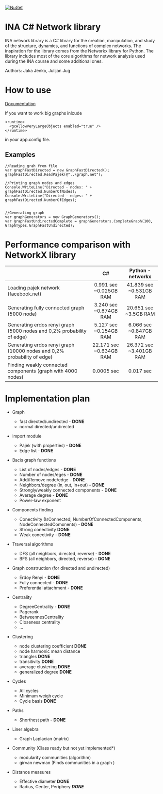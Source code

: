 [![NuGet](https://img.shields.io/badge/dynamic/xml?color=blue&label=NuGet&query=%2F&suffix=v%201.0.1&url=https%3A%2F%2Fwww.nuget.org%2Fpackages%2FGraphNetworkLibrary%2F)](https://www.nuget.org/packages/GraphNetworkLibrary/)

# INA C# Network library

INA network library is a C# library for the creation, manipulation, and study of the structure, dynamics, and functions of complex networks. The inspiration for the library comes from the Networkx library for Python. The library includes most of the core algorithms for network analysis used during the INA course and some additional ones.

Authors: Jaka Jenko, Julijan Jug  

# How to use

[Documentation](https://jakajenko.github.io/INA_Graph_library/Documentation/index.html)


If you want to work big graphs inlcude

```
<runtime>
  <gcAllowVeryLargeObjects enabled="true" />
</runtime>
```

in your app.config file.


## Examples

```
//Reading grah from file
var graphFastDirected = new GraphFastDirected();
graphFastDirected.ReadPajek(@"..\graph.net");

//Printing graph nodes and edges
Console.WriteLine("Directed - nodes: " + graphFastDirected.NumberOfNodes);
Console.WriteLine("Directed - edges: " + graphFastDirected.NumberOfEdges);


//Generating graph
var graphGenerators = new GraphGenerators();
var graphFastUndirectedComplete = graphGenerators.CompleteGraph(100, GraphTypes.GraphFastUndirected);
```

# Performance comparison with NetworkX library

|                                                                             | C#                            | Python - networkx  |
| ----------------------------------------------------------------------------|:-----------------------------:|:------------------:|
| Loading pajek network (facebook.net)                                        | 0.991 sec <br> ~0.025GB RAM   | 41.839 sec <br> ~0.531GB RAM |
| Generating fully connected graph (5000 node)                                | 3.240 sec <br> ~0.674GB RAM   | 20.651 sec <br> ~3.5GB RAM |
| Generating erdos renyi graph (5000 nodes and 0,2% probability of edge)      | 5.127 sec <br> ~0.154GB RAM   | 6.066 sec <br> ~0.847GB RAM  |
| Generating erdos renyi graph (10000 nodes and 0,2% probability of edge)     | 22.171 sec <br> ~0.634GB RAM  | 26.372 sec <br> ~3.401GB RAM |
| Finding weakly connected components (graph with 4000 nodes)                 | 0.0005 sec    | 0.017 sec |


# Implementation plan    

- Graph 
  - fast directed/undirected - **DONE**  
  - normal directed/undirected  

- Import module
  - Pajek (with properties) - **DONE**
  - Edge list - **DONE**
  
- Bacis graph functions
  - List of nodes/edges - **DONE**
  - Number of nodes/eges - **DONE**
  - Add/Remove node/edge - **DONE**
  - Neighbors/degree (in, out, in+out) - **DONE**
  - Strongly/weakly connected components - **DONE**
  - Average degree - **DONE**
  - Power-law exponent

- Components finding
  - Conectivity (IsConnected, NumberOfConnectedComponents, NodeConnectedComonents) - **DONE**
  - Strong conectivity **DONE**
  - Weak conectivity - **DONE**

- Traversal algorithms
  - DFS (all neighbors, directed, reverse) - **DONE**
  - BFS (all neighbors, directed, reverse) - **DONE**

- Graph construction (for directed and undirected)
  - Erdoy Renyi - **DONE**
  - Fully connected - **DONE**
  - Preferential attachment - **DONE**

- Centrality
  - DegreeCentrality - **DONE**
  - Pagerank
  - BetweennesCentrality
  - Closeness centrality
  - ...
  
- Clustering
  - node clustering coefficient **DONE**
  - node harmonic mean distance
  - triangles **DONE**
  - transitivity **DONE**
  - average clustering **DONE**
  - generalized degree **DONE**

- Cycles 
  - All cycles
  - Minimum weigh cycle
  - Cycle basis **DONE**
   
- Paths
  - Shorthest path - **DONE**
    
- Liner algebra
  - Graph Laplacian (matrix)

- Community (Class ready but not yet implemented*)
  - modularity communities (algorithm)
  - girvan newman (Finds communities in a graph ) 

- Distance measures
  - Effective diameter **DONE**
  - Radius, Center, Periphery ***DONE***
 
 
